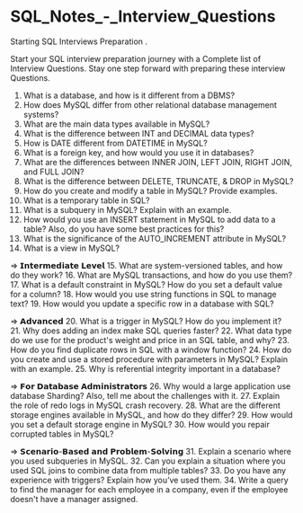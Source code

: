 # SQL_Notes_-_Interview_Questions
Starting SQL Interviews Preparation .

Start your SQL interview preparation journey with a Complete list of Interview Questions. Stay one step forward with preparing these interview Questions.

1. What is a database, and how is it different from a DBMS?
2. How does MySQL differ from other relational database management systems?
3. What are the main data types available in MySQL?
4. What is the difference between INT and DECIMAL data types?
5. How is DATE different from DATETIME in MySQL?
6. What is a foreign key, and how would you use it in databases?
7. What are the differences between INNER JOIN, LEFT JOIN, RIGHT JOIN, and FULL JOIN?
8. What is the difference between DELETE, TRUNCATE, & DROP in MySQL?
9. How do you create and modify a table in MySQL? Provide examples.
10. What is a temporary table in SQL?
11. What is a subquery in MySQL? Explain with an example.
12. How would you use an INSERT statement in MySQL to add data to a table? Also, do you have some best practices for this?
13. What is the significance of the AUTO_INCREMENT attribute in MySQL?
14. What is a view in MySQL?

=> 𝗜𝗻𝘁𝗲𝗿𝗺𝗲𝗱𝗶𝗮𝘁𝗲 𝗟𝗲𝘃𝗲𝗹
15. What are system-versioned tables, and how do they work?
16. What are MySQL transactions, and how do you use them?
17. What is a default constraint in MySQL? How do you set a default value for a column?
18. How would you use string functions in SQL to manage text?
19. How would you update a specific row in a database with SQL?

=> 𝗔𝗱𝘃𝗮𝗻𝗰𝗲𝗱 
20. What is a trigger in MySQL? How do you implement it?
21. Why does adding an index make SQL queries faster?
22. What data type do we use for the product's weight and price in an SQL table, and why?
23. How do you find duplicate rows in SQL with a window function?
24. How do you create and use a stored procedure with parameters in MySQL? Explain with an example.
25. Why is referential integrity important in a database?

=> 𝗙𝗼𝗿 𝗗𝗮𝘁𝗮𝗯𝗮𝘀𝗲 𝗔𝗱𝗺𝗶𝗻𝗶𝘀𝘁𝗿𝗮𝘁𝗼𝗿𝘀
26. Why would a large application use database Sharding? Also, tell me about the challenges with it.
27. Explain the role of redo logs in MySQL crash recovery.
28. What are the different storage engines available in MySQL, and how do they differ?
29. How would you set a default storage engine in MySQL?
30. How would you repair corrupted tables in MySQL?

=> 𝗦𝗰𝗲𝗻𝗮𝗿𝗶𝗼-𝗕𝗮𝘀𝗲𝗱 𝗮𝗻𝗱 𝗣𝗿𝗼𝗯𝗹𝗲𝗺-𝗦𝗼𝗹𝘃𝗶𝗻𝗴
31. Explain a scenario where you used subqueries in MySQL.
32. Can you explain a situation where you used SQL joins to combine data from multiple tables?
33. Do you have any experience with triggers? Explain how you’ve used them.
34. Write a query to find the manager for each employee in a company, even if the employee doesn't have a manager assigned.
